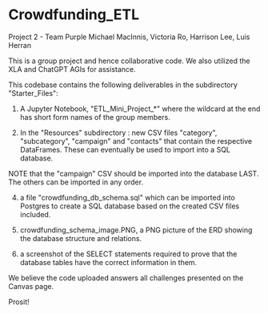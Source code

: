 # Crowdfunding_ETL
Project 2 - Team Purple
Michael MacInnis, Victoria Ro, Harrison Lee, Luis Herran

This is a group project and hence collaborative code. We also utilized the XLA and ChatGPT AGIs for assistance.

This codebase contains the following deliverables in the subdirectory "Starter_Files": 

1. A Jupyter Notebook, "ETL_Mini_Project_*" where the wildcard at the end has short form names of the group members.

2. In the "Resources" subdirectory : new CSV files "category", "subcategory", "campaign" and "contacts" that contain the respective DataFrames.
These can eventually be used to import into a SQL database.

NOTE that the "campaign" CSV should be imported into the database LAST. 
The others can be imported in any order.

4. a file "crowdfunding_db_schema.sql" which can be imported into Postgres to create a SQL database
based on the created CSV files included.

5. crowdfunding_schema_image.PNG, a PNG picture of the ERD showing the database structure and relations.

6. a screenshot of the SELECT statements required to prove that the database tables have the correct information in them.

We believe the code uploaded answers all challenges presented on the Canvas page.

Prosit!
